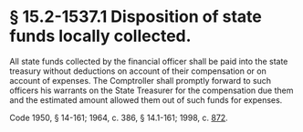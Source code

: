 # § 15.2-1537.1 Disposition of state funds locally collected.

<p>All state funds collected by the financial officer shall be paid into the state treasury without deductions on account of their compensation or on account of expenses. The Comptroller shall promptly forward to such officers his warrants on the State Treasurer for the compensation due them and the estimated amount allowed them out of such funds for expenses.</p><p>Code 1950, § 14-161; 1964, c. 386, § 14.1-161; 1998, c. <a href='http://lis.virginia.gov/cgi-bin/legp604.exe?981+ful+CHAP0872'>872</a>.</p>